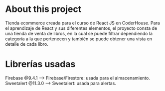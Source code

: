 
# About this project

Tienda ecommerce creada para el curso de React JS en CoderHouse. 
Para el aprendizaje de React y sus diferentes elementos, el proyecto consta de una tienda de venta de libros, en la cual se puede filtrar dependiendo la categoría a la que pertenecen y también se puede obtener una vista en detalle de cada libro.

# Librerías usadas
Firebase @9.4.1 --> Firebase/Firestore: usada para el almacenamiento.  
Sweetalert @11.3.0 --> Sweetalert: usada para alertas.

[](https://github.com/LuzMalgieri/ecommerce-malgieri/blob/main/public/entregafinal1.gif)

